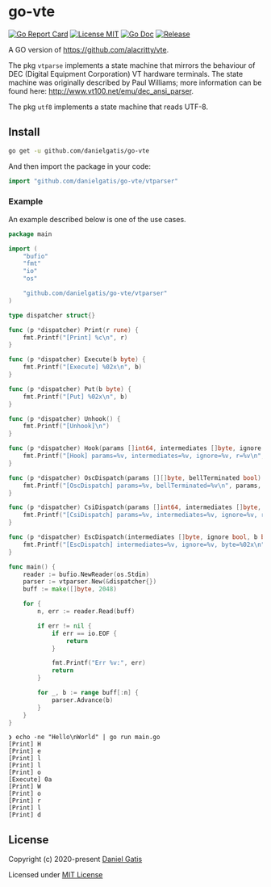 # go-vte

[![Go Report Card](https://goreportcard.com/badge/github.com/danielgatis/go-vte?style=flat-square)](https://goreportcard.com/report/github.com/danielgatis/go-vte)
[![License MIT](https://img.shields.io/badge/license-MIT-blue.svg)](https://raw.githubusercontent.com/danielgatis/go-vte/master/LICENSE)
[![Go Doc](https://img.shields.io/badge/godoc-reference-blue.svg?style=flat-square)](https://godoc.org/github.com/danielgatis/go-vte)
[![Release](https://img.shields.io/github/release/danielgatis/go-vte.svg?style=flat-square)](https://github.com/danielgatis/go-vte/releases/latest)

A GO version of https://github.com/alacritty/vte.

The pkg `vtparse` implements a state machine that mirrors the behaviour of DEC (Digital Equipment Corporation) VT hardware terminals. The state machine was originally described by Paul Williams; more information can be found here: http://www.vt100.net/emu/dec_ansi_parser.

The pkg `utf8` implements a state machine that reads UTF-8.

## Install

```bash
go get -u github.com/danielgatis/go-vte
```

And then import the package in your code:

```go
import "github.com/danielgatis/go-vte/vtparser"
```

### Example

An example described below is one of the use cases.

```go
package main

import (
	"bufio"
	"fmt"
	"io"
	"os"

	"github.com/danielgatis/go-vte/vtparser"
)

type dispatcher struct{}

func (p *dispatcher) Print(r rune) {
	fmt.Printf("[Print] %c\n", r)
}

func (p *dispatcher) Execute(b byte) {
	fmt.Printf("[Execute] %02x\n", b)
}

func (p *dispatcher) Put(b byte) {
	fmt.Printf("[Put] %02x\n", b)
}

func (p *dispatcher) Unhook() {
	fmt.Printf("[Unhook]\n")
}

func (p *dispatcher) Hook(params []int64, intermediates []byte, ignore bool, r rune) {
	fmt.Printf("[Hook] params=%v, intermediates=%v, ignore=%v, r=%v\n", params, intermediates, ignore, r)
}

func (p *dispatcher) OscDispatch(params [][]byte, bellTerminated bool) {
	fmt.Printf("[OscDispatch] params=%v, bellTerminated=%v\n", params, bellTerminated)
}

func (p *dispatcher) CsiDispatch(params []int64, intermediates []byte, ignore bool, r rune) {
	fmt.Printf("[CsiDispatch] params=%v, intermediates=%v, ignore=%v, r=%v\n", params, intermediates, ignore, r)
}

func (p *dispatcher) EscDispatch(intermediates []byte, ignore bool, b byte) {
	fmt.Printf("[EscDispatch] intermediates=%v, ignore=%v, byte=%02x\n", intermediates, ignore, b)
}

func main() {
	reader := bufio.NewReader(os.Stdin)
	parser := vtparser.New(&dispatcher{})
	buff := make([]byte, 2048)

	for {
		n, err := reader.Read(buff)

		if err != nil {
			if err == io.EOF {
				return
			}

			fmt.Printf("Err %v:", err)
			return
		}

		for _, b := range buff[:n] {
			parser.Advance(b)
		}
	}
}

```


```
❯ echo -ne "Hello\nWorld" | go run main.go
[Print] H
[Print] e
[Print] l
[Print] l
[Print] o
[Execute] 0a
[Print] W
[Print] o
[Print] r
[Print] l
[Print] d
```


## License

Copyright (c) 2020-present [Daniel Gatis](https://github.com/danielgatis)

Licensed under [MIT License](./LICENSE)
